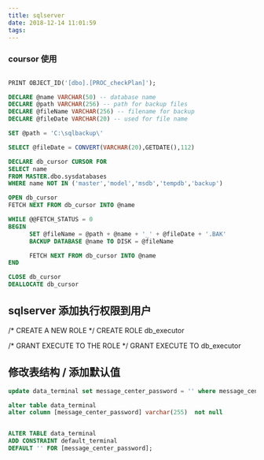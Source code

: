 ```yaml
---
title: sqlserver
date: 2018-12-14 11:01:59
tags:
---
```




### coursor 使用
```sql

PRINT OBJECT_ID('[dbo].[PROC_checkPlan]');

DECLARE @name VARCHAR(50) -- database name 
DECLARE @path VARCHAR(256) -- path for backup files 
DECLARE @fileName VARCHAR(256) -- filename for backup 
DECLARE @fileDate VARCHAR(20) -- used for file name 

SET @path = 'C:\sqlbackup\' 

SELECT @fileDate = CONVERT(VARCHAR(20),GETDATE(),112) 

DECLARE db_cursor CURSOR FOR 
SELECT name 
FROM MASTER.dbo.sysdatabases 
WHERE name NOT IN ('master','model','msdb','tempdb','backup') 

OPEN db_cursor  
FETCH NEXT FROM db_cursor INTO @name  

WHILE @@FETCH_STATUS = 0  
BEGIN  
      SET @fileName = @path + @name + '_' + @fileDate + '.BAK' 
      BACKUP DATABASE @name TO DISK = @fileName 

      FETCH NEXT FROM db_cursor INTO @name 
END 

CLOSE db_cursor  
DEALLOCATE db_cursor
```


## sqlserver 添加执行权限到用户

/* CREATE A NEW ROLE */
CREATE ROLE db_executor

/* GRANT EXECUTE TO THE ROLE */
GRANT EXECUTE TO db_executor



## 修改表结构 / 添加默认值
```sql
update data_terminal set message_center_password = '' where message_center_password is null 

alter table data_terminal
alter column [message_center_password] varchar(255)  not null  


ALTER TABLE data_terminal
ADD CONSTRAINT default_terminal 
DEFAULT '' FOR [message_center_password];
```
